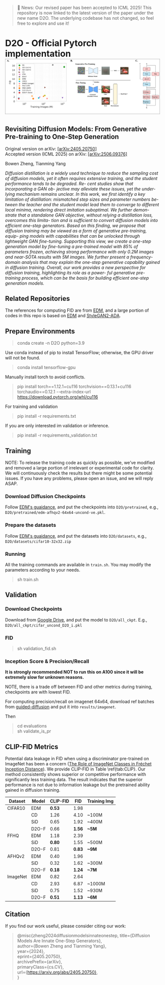 > 📢 News: Our revised paper has been accepted to ICML 2025!
> This repository is now linked to the latest version of the paper under the new name D2O. The underlying codebase has not changed, so feel free to explore and use it!


# D2O - Official Pytorch implementation ![image](./fig/main.png)
## Revisiting Diffusion Models: From Generative Pre-training to One-Step Generation  

Original version on arXiv: [[arXiv:2405.20750]](https://arxiv.org/abs/2405.20750)  
Accepted version (ICML 2025) on arXiv: [[arXiv:2506.09376]](http://arxiv.org/abs/2506.09376)


Bowen Zheng, Tianming Yang

*Diffusion distillation is a widely used technique
to reduce the sampling cost of diffusion models,
yet it often requires extensive training, and the
student performance tends to be degraded. Re-
cent studies show that incorporating a GAN ob-
jective may alleviate these issues, yet the under-
lying mechanism remains unclear. In this work,
we first identify a key limitation of distillation:
mismatched step sizes and parameter numbers be-
tween the teacher and the student model lead them
to converge to different local minima, rendering
direct imitation suboptimal. We further demon-
strate that a standalone GAN objective, without
relying a distillation loss, overcomes this limita-
tion and is sufficient to convert diffusion models
into efficient one-step generators. Based on this
finding, we propose that diffusion training may be
viewed as a form of generative pre-training, equip-
ping models with capabilities that can be unlocked
through lightweight GAN fine-tuning. Supporting
this view, we create a one-step generation model
by fine-tuning a pre-trained model with 85% of
parameters frozen, achieving strong performance
with only 0.2M images and near-SOTA results
with 5M images. We further present a frequency-
domain analysis that may explain the one-step
generative capability gained in diffusion training.
Overall, our work provides a new perspective for
diffusion training, highlighting its role as a power-
ful generative pre-training process, which can be
the basis for building efficient one-step generation
models.*


## Related Repositories
The references for computing FID are from [EDM](https://github.com/NVlabs/edm), and a large portion of codes in this repo is based on [EDM](https://github.com/NVlabs/edm) and [StyleGAN2-ADA](https://github.com/NVlabs/stylegan2-ada-pytorch). 

## Prepare Environments
> conda create -n D2O python=3.9

Use conda instead of pip to install TensorFlow; otherwise, the GPU driver will not be found.
> conda install tensorflow-gpu

Manually install torch to avoid conflicts.
> pip install torch==1.12.1+cu116 torchvision==0.13.1+cu116 torchaudio==0.12.1 --extra-index-url https://download.pytorch.org/whl/cu116


For training and validation
> pip install -r requirements.txt 

If you are only interested im validation or inference.
> pip install -r requirements_validation.txt 



## Training
NOTE: To release the training code as quickly as possible, we’ve modified and removed a large portion of irrelevant or experimental code for clarity. We will continuously check the results but there might be some potential issues. If you have any problems, please open an issue, and we will reply ASAP.

### Download Diffusion Checkpoints
Follow [EDM's guaidance](https://github.com/NVlabs/edm?tab=readme-ov-file#pre-trained-models), and put the checkpoints into `D2O/pretrained`, e.g., `D2O/pretrained/edm-afhqv2-64x64-uncond-ve.pkl`.

### Prepare the datasets
Follow [EDM's guaidance](https://github.com/NVlabs/edm?tab=readme-ov-file#preparing-datasets), and put the datasets into `D2O/datasets`, e.g., `D2O/datasets/cifar10-32x32.zip`
### Running
All the training commands are available in `train.sh`. You may modify the parameters according to your needs.
> sh train.sh

## Validation

### Download Checkpoints
Download from [Google Drive](https://drive.google.com/drive/folders/1U0lrxJWcLt5d3oAbVUU3FJOY0lQSrZQH?usp=sharing), and put the model to `D2O/all_ckpt`. E.g., `D2O/all_ckpt/cifar_uncond_D2O_i.pkl`

### FID
> sh validation_fid.sh

### Inception Score & Precision/Recall
**It is strongly recommended NOT to run this on A100 since it will be extremely slow for unknown reasons.**

NOTE, there is a trade off between FID and other metrics during training, checkpoints are with lowest FID.

For computing precision/recall on imagenet 64x64, download ref batches from [guided-diffusion](https://openaipublic.blob.core.windows.net/diffusion/jul-2021/ref_batches/imagenet/64/VIRTUAL_imagenet64_labeled.npz) and put it into `results/imagenet`.

Then
> cd evaluations \
> sh validate_is_pr


## CLIP-FID Metrics
Potential data leakage in FID when using a discriminator pre-trained on ImageNet has been a concern ([The Role of ImageNet Classes in Fréchet Inception Distance](https://arxiv.org/abs/2203.06026)). We provide CLIP-FID in Table \ref{tab:CLIP}. Our method consistently shows superior or competitive performance with significantly less training data. The result indicates that the superior performance is not due to information leakage but the pretrained ability gained in diffusion training.

|Dataset|Model|CLIP-FID|FID|Training Img
|-|-|-|-|-|
|CIFAR10|EDM|**0.53**|1.98||
||CD|1.26|4.10|~100M|1|
||SiD|0.65|1.92|~400M|1|
||D2O-F|0.66|**1.56**|**~5M**|
|FFHQ|EDM|1.18|2.39||
||SiD|**0.80**|1.55|~500M|1|
||D2O-F|0.81|**0.83**|**~9M**|
|AFHQv2|EDM|0.40|1.96||
||SiD|0.32|1.62|~300M|1|
||D2O-F|**0.18**|**1.24**|**~7M**|
|ImageNet|EDM|0.82|2.64||
||CD|2.93|6.87|~1000M|1|
||SiD|0.75|1.52|~930M|1|
||D2O-F|**0.51**|**1.13**|**~6M**|


## Citation
If you find our work useful, please consider citing our work:

>@misc{zheng2024diffusionmodelsinnateonestep,
     title={Diffusion Models Are Innate One-Step Generators}, \
      author={Bowen Zheng and Tianming Yang},\
      year={2024},\
      eprint={2405.20750},\
      archivePrefix={arXiv},\
      primaryClass={cs.CV},\
      url={https://arxiv.org/abs/2405.20750}, \
}

